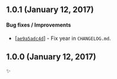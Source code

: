 ## 1.0.1 (January 12, 2017)

#### Bug fixes / Improvements

* [[`ae9a5adc4d`](https://github.com/alrra/browser-logos/commit/ae9a5adc4de1e81ed00c2834f8053afd2e32330d)] -
  Fix year in `CHANGELOG.md`.


## 1.0.0 (January 12, 2017)

✨

